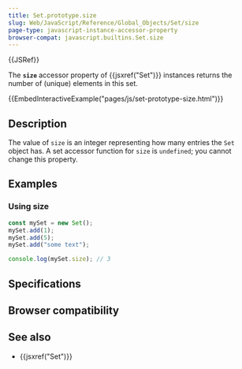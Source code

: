 ```yaml
---
title: Set.prototype.size
slug: Web/JavaScript/Reference/Global_Objects/Set/size
page-type: javascript-instance-accessor-property
browser-compat: javascript.builtins.Set.size
---
```


{{JSRef}}

The **`size`** accessor property of {{jsxref("Set")}} instances returns the number of (unique) elements in this set.

{{EmbedInteractiveExample("pages/js/set-prototype-size.html")}}

## Description

The value of `size` is an integer representing how many entries the `Set` object has. A set accessor function for `size` is `undefined`; you cannot change this property.

## Examples

### Using size

```js
const mySet = new Set();
mySet.add(1);
mySet.add(5);
mySet.add("some text");

console.log(mySet.size); // 3
```

## Specifications



## Browser compatibility



## See also

- {{jsxref("Set")}}
